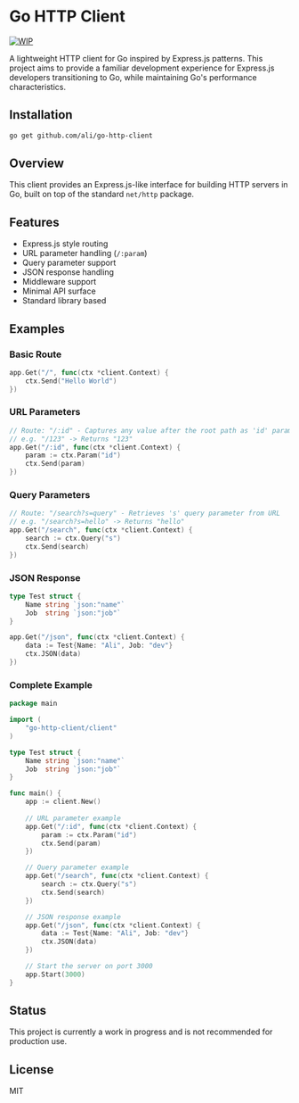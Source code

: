 # Go HTTP Client

[![WIP](https://img.shields.io/badge/status-WIP-yellow.svg)](https://github.com/yourusername/go-http-client)

A lightweight HTTP client for Go inspired by Express.js patterns. This project aims to provide a familiar development experience for Express.js developers transitioning to Go, while maintaining Go's performance characteristics.

## Installation

```bash
go get github.com/ali/go-http-client
```

## Overview

This client provides an Express.js-like interface for building HTTP servers in Go, built on top of the standard `net/http` package.

## Features

- Express.js style routing
- URL parameter handling (`/:param`)
- Query parameter support
- JSON response handling
- Middleware support
- Minimal API surface
- Standard library based

## Examples

### Basic Route
```go
app.Get("/", func(ctx *client.Context) {
    ctx.Send("Hello World")
})
```

### URL Parameters
```go
// Route: "/:id" - Captures any value after the root path as 'id' parameter
// e.g. "/123" -> Returns "123"
app.Get("/:id", func(ctx *client.Context) {
    param := ctx.Param("id")
    ctx.Send(param)
})
```

### Query Parameters
```go
// Route: "/search?s=query" - Retrieves 's' query parameter from URL
// e.g. "/search?s=hello" -> Returns "hello"
app.Get("/search", func(ctx *client.Context) {
    search := ctx.Query("s")
    ctx.Send(search)
})
```

### JSON Response
```go
type Test struct {
    Name string `json:"name"`
    Job  string `json:"job"`
}

app.Get("/json", func(ctx *client.Context) {
    data := Test{Name: "Ali", Job: "dev"}
    ctx.JSON(data)
})
```

### Complete Example
```go
package main

import (
    "go-http-client/client"
)

type Test struct {
    Name string `json:"name"`
    Job  string `json:"job"`
}

func main() {
    app := client.New()
    
    // URL parameter example
    app.Get("/:id", func(ctx *client.Context) {
        param := ctx.Param("id")
        ctx.Send(param)
    })

    // Query parameter example
    app.Get("/search", func(ctx *client.Context) {
        search := ctx.Query("s")
        ctx.Send(search)
    })

    // JSON response example
    app.Get("/json", func(ctx *client.Context) {
        data := Test{Name: "Ali", Job: "dev"}
        ctx.JSON(data)
    })

    // Start the server on port 3000
    app.Start(3000)
}
```

## Status

This project is currently a work in progress and is not recommended for production use.

## License

MIT 
